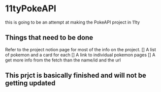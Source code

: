 # 11tyPokeAPI
this is going to be an attempt at making the PokeAPI project in 11ty

## Things that need to be done
Refer to the project notion page for most of the info on the project.
[] A list of pokemon and a card for each
[] A link to individual pokemon pages
[] A get more info from the fetch than the name/id and the url

## This prjct is basically finished and will not be getting updated
